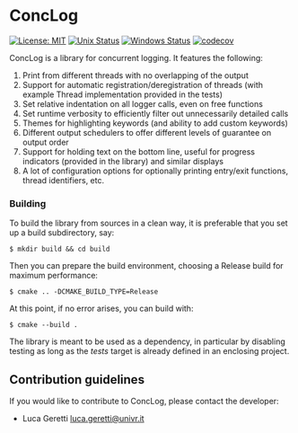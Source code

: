 

# ConcLog

[![License: MIT](https://img.shields.io/badge/License-MIT-green.svg)](https://opensource.org/licenses/MIT) [![Unix Status](https://github.com/ariadne-cps/conclog/workflows/Unix/badge.svg)](https://github.com/ariadne-cps/conclog/actions/workflows/unix.yml)
[![Windows Status](https://github.com/ariadne-cps/conclog/workflows/Windows/badge.svg)](https://github.com/ariadne-cps/conclog/actions/workflows/windows.yml) [![codecov](https://codecov.io/gh/ariadne-cps/conclog/branch/main/graph/badge.svg)](https://codecov.io/gh/ariadne-cps/conclog)

ConcLog is a library for concurrent logging.
It features the following:
1) Print from different threads with no overlapping of the output
2) Support for automatic registration/deregistration of threads (with example Thread implementation provided in the tests)
3) Set relative indentation on all logger calls, even on free functions
4) Set runtime verbosity to efficiently filter out unnecessarily detailed calls
5) Themes for highlighting keywords (and ability to add custom keywords)
6) Different output schedulers to offer different levels of guarantee on output order
7) Support for holding text on the bottom line, useful for progress indicators (provided in the library) and similar displays
8) A lot of configuration options for optionally printing entry/exit functions, thread identifiers, etc.

### Building

To build the library from sources in a clean way, it is preferable that you set up a build subdirectory, say:

```
$ mkdir build && cd build
```

Then you can prepare the build environment, choosing a Release build for maximum performance:

```
$ cmake .. -DCMAKE_BUILD_TYPE=Release
```

At this point, if no error arises, you can build with:

```
$ cmake --build .
```

The library is meant to be used as a dependency, in particular by disabling testing as long as the *tests* target is already defined in an enclosing project.

## Contribution guidelines ##

If you would like to contribute to ConcLog, please contact the developer: 

* Luca Geretti <luca.geretti@univr.it>
